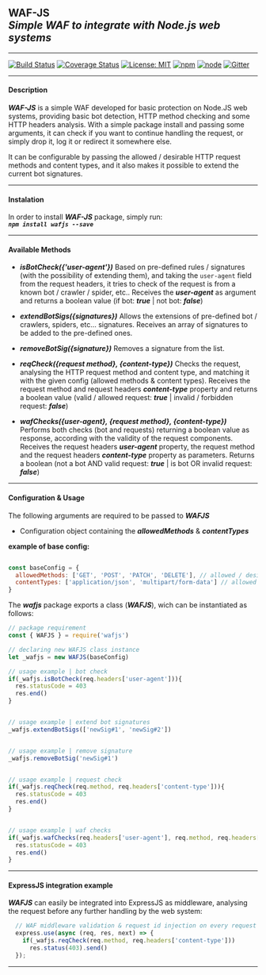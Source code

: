 ## WAF-JS <br> *Simple WAF to integrate with Node.js web systems* 
---

[![Build Status](https://travis-ci.org/undertuga/WAF-JS.svg?branch=master)](https://travis-ci.org/undertuga/WAF-JS)
[![Coverage Status](https://coveralls.io/repos/github/undertuga/WAF-JS/badge.svg?branch=master)](https://coveralls.io/github/undertuga/WAF-JS?branch=master)
[![License: MIT](https://img.shields.io/badge/License-MIT-yellow.svg)](https://github.com/undertuga/WAF-JS/blob/master/LICENSE)
[![npm](https://img.shields.io/npm/v/wafjs)](https://www.npmjs.com/package/wafjs)
[![node](https://img.shields.io/node/v/wafjs)](https://nodejs.org/en/download/)
[![Gitter](https://badges.gitter.im/WAF-JS/community.svg)](https://gitter.im/WAF-JS/community?utm_source=badge&utm_medium=badge&utm_campaign=pr-badge)

---

#### Description

***WAF-JS*** is a simple WAF developed for basic protection on Node.JS web systems, providing basic bot detection, HTTP method checking and some HTTP headers analysis.
With a simple package install and passing some arguments, it can check if you want to continue handling the request, or simply drop it, log it or redirect it somewhere else.

It can be configurable by passing the allowed / desirable HTTP request methods and content types, and it also makes it possible to extend the current bot signatures.

---

#### Instalation
In order to install ***WAF-JS*** package, simply run: <br>
***``npm install wafjs --save``***

---

#### Available Methods
- ***isBotCheck({'user-agent'})***
Based on pre-defined rules / signatures (with the possibility of extending them), and taking the ``user-agent`` field from the request headers, it tries to check of the request is from a known bot / crawler / spider, etc.. Receives the ***user-agent***  as argument and returns a boolean value (if bot: ***true*** | not bot: ***false***)

- ***extendBotSigs({signatures})*** 
Allows the extensions of pre-defined bot / crawlers, spiders, etc... signatures. Receives an array of signatures to be added to the pre-defined ones.

- ***removeBotSig({signature})***
Removes a signature from the list.

- ***reqCheck({request method}, {content-type})***
Checks the request, analysing the HTTP request method and content type, and matching it with the given config (allowed methods & content types).
Receives the request method and request headers ***content-type*** property and returns a boolean value (valid / allowed request: ***true*** | invalid / forbidden request: ***false***)

- ***wafChecks({user-agent}, {request method}, {content-type})***
Performs both checks (bot and requests) returning a boolean value as response, according with the validity of the request components.
Receives the request headers ***user-agent*** property, the request method and the request headers ***content-type*** property as parameters.
Returns a boolean (not a bot AND valid request: ***true*** | is bot OR invalid request: ***false***)

---

#### Configuration & Usage
The following arguments are required to be passed to  ***WAFJS***
-  Configuration object containing the ***allowedMethods*** & ***contentTypes***

**example of base config:** 
```javascript

const baseConfig = {
  allowedMethods: ['GET', 'POST', 'PATCH', 'DELETE'], // allowed / desired HTTP methods
  contentTypes: ['application/json', 'multipart/form-data'] // allowed / desired content-types
}

```

The ***wafjs*** package exports a class (***WAFJS***), wich can be instantiated as follows:
```javascript
// package requirement
const { WAFJS } = require('wafjs') 

// declaring new WAFJS class instance
let _wafjs = new WAFJS(baseConfig)

// usage example | bot check
if(_wafjs.isBotCheck(req.headers['user-agent'])){
  res.statusCode = 403
  res.end()
}


// usage example | extend bot signatures
_wafjs.extendBotSigs(['newSig#1', 'newSig#2'])


// usage example | remove signature
_wafjs.removeBotSig('newSig#1')


// usage example | request check
if(_wafjs.reqCheck(req.method, req.headers['content-type'])){
  res.statusCode = 403
  res.end()
}


// usage example | waf checks
if(_wafjs.wafChecks(req.headers['user-agent'], req.method, req.headers['content-type'])){
  res.statusCode = 403
  res.end()
}
````

---

#### ExpressJS integration example
***WAFJS*** can easily be integrated into ExpressJS as middleware, analysing the request before any further handling by the web system:
```javascript
  // WAF middleware validation & request id injection on every request
  express.use(async (req, res, next) => {
    if(_wafjs.reqCheck(req.method, req.headers['content-type']))
      res.status(403).send()
  });
```

---